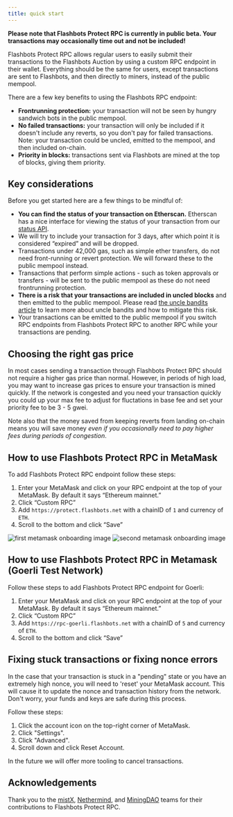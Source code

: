 ```yaml
---
title: quick start
---
```

**Please note that Flashbots Protect RPC is currently in public beta. Your transactions may occasionally time out and not be included!**

Flashbots Protect RPC allows regular users to easily submit their transactions to the Flashbots Auction by using a custom RPC endpoint in their wallet. Everything should be the same for users, except transactions are sent to Flashbots, and then directly to miners, instead of the public mempool.

There are a few key benefits to using the Flashbots RPC endpoint:

- **Frontrunning protection:** your transaction will not be seen by hungry sandwich bots in the public mempool.
- **No failed transactions:** your transaction will only be included if it doesn't include any reverts, so you don't pay for failed transactions. Note: your transaction could be uncled, emitted to the mempool, and then included on-chain.
- **Priority in blocks:** transactions sent via Flashbots are mined at the top of blocks, giving them priority.

## Key considerations

Before you get started here are a few things to be mindful of:

- **You can find the status of your transaction on Etherscan.** Etherscan has a nice interface for viewing the status of your transaction from our [status API](/flashbots-protect/rpc/status-api).
- We will try to include your transaction for 3 days, after which point it is considered “expired” and will be dropped.
- Transactions under 42,000 gas, such as simple ether transfers, do not need front-running or revert protection. We will forward these to the public mempool instead.
- Transactions that perform simple actions - such as token approvals or transfers - will be sent to the public mempool as these do not need frontrunning protection.
- **There is a risk that your transactions are included in uncled blocks** and then emitted to the public mempool. Please read [the uncle bandits article](/flashbots-protect/rpc/uncle-bandits) to learn more about uncle bandits and how to mitigate this risk.
- Your transactions can be emitted to the public mempool if you switch RPC endpoints from Flashbots Protect RPC to another RPC while your transactions are pending.

## Choosing the right gas price

In most cases sending a transaction through Flashbots Protect RPC should not require a higher gas price than normal. However, in periods of high load, you may want to increase gas prices to ensure your transaction is mined quickly. If the network is congested and you need your transaction quickly you could up your max fee to adjust for fluctations in base fee and set your priority fee to be 3 - 5 gwei.

Note also that the money saved from keeping reverts from landing on-chain means you will save money *even if you occasionally need to pay higher fees during periods of congestion*.

## How to use Flashbots Protect RPC in MetaMask

To add Flashbots Protect RPC endpoint follow these steps:

1. Enter your MetaMask and click on your RPC endpoint at the top of your MetaMask. By default it says “Ethereum mainnet.”
2. Click “Custom RPC”
3. Add `https://protect.flashbots.net` with a chainID of `1` and currency of `ETH`.
4. Scroll to the bottom and click “Save”

![first metamask onboarding image](/img/flashbotsRPC-metamask1.png)
![second metamask onboarding image](/img/flashbotsRPC-metamask2.png)

## How to use Flashbots Protect RPC in Metamask (Goerli Test Network)

Follow these steps to add Flashbots Protect RPC endpoint for Goerli:

1. Enter your MetaMask and click on your RPC endpoint at the top of your MetaMask. By default it says “Ethereum mainnet.”
2. Click “Custom RPC”
3. Add `https://rpc-goerli.flashbots.net` with a chainID of `5` and currency of `ETH`.
4. Scroll to the bottom and click “Save”

## Fixing stuck transactions or fixing nonce errors

In the case that your transaction is stuck in a "pending" state or you have an extremely high nonce, you will need to 'reset' your MetaMask account. This will cause it to update the nonce and transaction history from the network. Don't worry, your funds and keys are safe during this process.

Follow these steps:

1. Click the account icon on the top-right corner of MetaMask.
2. Click "Settings".
3. Click "Advanced".
4. Scroll down and click Reset Account.

In the future we will offer more tooling to cancel transactions.

## Acknowledgements

Thank you to the [mistX](https://mistx.io/), [Nethermind](https://nethermind.io/), and [MiningDAO](https://miningdao.io/) teams for their contributions to Flashbots Protect RPC.
